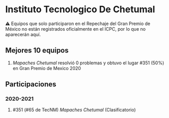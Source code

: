 # Instituto Tecnologico De Chetumal

:warning: Equipos que solo participaron en el Repechaje del Gran Premio de México no están registrados oficialmente en el ICPC, por lo que no aparecerán aquí.

## Mejores 10 equipos

1. _Mapaches Chetumal_ resolvió 0 problemas y obtuvo el lugar #351 (50%) en Gran Premio de Mexico 2020

## Participaciones

### 2020-2021

1. #351 (#65 de TecNM) _Mapaches Chetumal_ (Clasificatorio)



